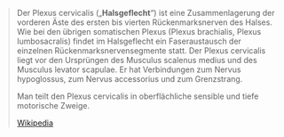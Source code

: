 > Der Plexus cervicalis („**Halsgeflecht**“) ist eine Zusammenlagerung der vorderen Äste des ersten bis vierten Rückenmarksnerven des Halses. Wie bei den übrigen somatischen Plexus (Plexus brachialis, Plexus lumbosacralis) findet im Halsgeflecht ein Faseraustausch der einzelnen Rückenmarksnervensegmente statt. Der Plexus cervicalis liegt vor den Ursprüngen des Musculus scalenus medius und des Musculus levator scapulae. Er hat Verbindungen zum Nervus hypoglossus, zum Nervus accessorius und zum Grenzstrang.
>
> Man teilt den Plexus cervicalis in oberflächliche sensible und tiefe motorische Zweige.
>
> [Wikipedia](https://de.wikipedia.org/wiki/Plexus%20cervicalis)